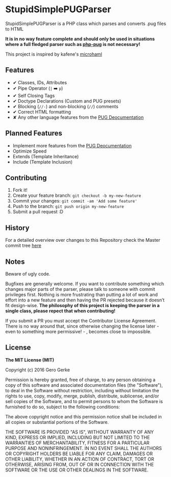 # StupidSimplePUGParser

StupidSimplePUGParser is a PHP class which parses and converts .pug files to HTML

**It is in no way feature complete and should only be used in situations where a full fledged parser such as [php-pug](https://github.com/pug-php/pug) is not necessary!**

This project is inspired by kafene's [microhaml](https://github.com/kafene/microhaml)

## Features
* ✔ Classes, IDs, Attributes
* ✔ Pipe Operator (`|` :arrow_right: `p`)
* ✔ Self Closing Tags
* ✔ Doctype Declarations (Custom and PUG presets)
* ✔ Blocking (`//-`) and non-blocking (`//`) comments
* ✔ Correct HTML formatting
* ✘ Any other language features from the [PUG Deocumentation](http://jade-lang.com/reference/)

## Planned Features
* Implement more features from the [PUG Deocumentation](http://jade-lang.com/reference/)
* Optimize Speed
* Extends (Template Inheritance)
* Include (Template Inclusion)

## Contributing
1. Fork it!
2. Create your feature branch: `git checkout -b my-new-feature`
3. Commit your changes: `git commit -am 'Add some feature'`
4. Push to the branch: `git push origin my-new-feature`
5. Submit a pull request :D

## History
For a detailed overview over changes to this Repository check the Master commit tree [here](https://github.com/Empty2k12/TXWatch/commits/master)

## Notes
Beware of ugly code.

Bugfixes are generally welcome. If you want to contribute something which changes major parts of the parser, please talk to someone with commit privileges first. Nothing is more frustrating than putting a lot of work and effort into a new feature and then having the PR rejected because it doesn’t fit design-wise.
**The philosophy of this project is keeping the parser in a single class, please repect that when contributing!**

If you submit a PR you must accept the Contributor License Agreement. There is no way around that, since otherwise changing the license later - even to something more permissive! - , becomes close to impossible.

## License

**The MIT License (MIT)**

Copyright (c) 2016 Gero Gerke

Permission is hereby granted, free of charge, to any person obtaining a copy of this software and associated documentation files (the "Software"), to deal in the Software without restriction, including without limitation the rights to use, copy, modify, merge, publish, distribute, sublicense, and/or sell copies of the Software, and to permit persons to whom the Software is furnished to do so, subject to the following conditions:

The above copyright notice and this permission notice shall be included in all copies or substantial portions of the Software.

THE SOFTWARE IS PROVIDED "AS IS", WITHOUT WARRANTY OF ANY KIND, EXPRESS OR IMPLIED, INCLUDING BUT NOT LIMITED TO THE WARRANTIES OF MERCHANTABILITY, FITNESS FOR A PARTICULAR PURPOSE AND NONINFRINGEMENT. IN NO EVENT SHALL THE AUTHORS OR COPYRIGHT HOLDERS BE LIABLE FOR ANY CLAIM, DAMAGES OR OTHER LIABILITY, WHETHER IN AN ACTION OF CONTRACT, TORT OR OTHERWISE, ARISING FROM, OUT OF OR IN CONNECTION WITH THE SOFTWARE OR THE USE OR OTHER DEALINGS IN THE SOFTWARE.